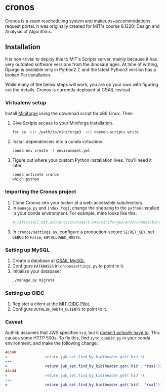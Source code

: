 # cronos

Cronos is a exam rescheduling system and makeups+accommodations request portal. It was
originally created for MIT's course 6.1220: Design and Analysis of Algorithms.

## Installation

It is non-trivial to deploy this to MIT's Scripts server, mainly because it has very
outdated software versions from the dinosaur ages. At time of writing, Django is
available only in Python2.7, and the latest Python3 version has a broken Pip
installation.

While many of the below steps will work, you are on your own with figuring out the
details. Cronos is currently deployed at CSAIL instead.

### Virtualenv setup

Install [Miniforge][miniforge] using the download script for x86 Linux. Then:

1. Give Scripts access to your Miniforge installation.
   ```bash
   fsr sa -dir /path/to/miniforge3 -acl daemon.scripts write
   ```
1. Install dependencies into a conda virtualenv.
   ```bash
   conda env create -f environment.yml
   ```
1. Figure out where your custom Python installation lives. You'll need it later.
   ```bash
   conda activate cronos
   which python
   ```

[miniforge]: <https://github.com/conda-forge/miniforge>

### Importing the Cronos project

1. Clone Cronos into your locker at a web-accessible subdirectory.
1. In `manage.py` and `index.fcgi`, change the shebang to the `python` installed in your
   conda environment. For example, mine looks like this:
   ```python
   #!/afs/csail.mit.edu/proj/courses/6.046/miniforge3/envs/cronos/bin/python
   ```
1. In `cronos/settings.py`, configure a production-secure `SECRET_KEY`, set `DEBUG` to
   `False`, set `ALLOWED_HOSTS`.

### Setting up MySQL

1. Create a database at [CSAIL MySQL](mysql.csail.mit.edu).
1. Configure `DATABASES` in `cronossettings.py` to point to it.
1. Initialize your database!
   ```bash
   ./manage.py migrate
   ```

### Setting up OIDC

1. Register a client at the [MIT OIDC Pilot](oidc.mit.edu).
1. Configure `AUTHLIB_OAUTH_CLIENTS` to point to it.

### Caveat

Authlib assumes that JWS specifies `kid`, but it [doesn't actually have to][oidc-kid].
This causes some HTTP 500s. To fix this, find `sync_openid.py` in your conda
environment, and make the following change:
```diff
40c40
<                 return jwk_set.find_by_kid(header.get('kid'))
---
>                 return jwk_set.find_by_kid(header.get('kid', 'rsa1'))
44c44
<                 return jwk_set.find_by_kid(header.get('kid'))
---
>                 return jwk_set.find_by_kid(header.get('kid', 'rsa1'))
```

[oidc-kid]: https://github.com/lepture/authlib/issues/462
